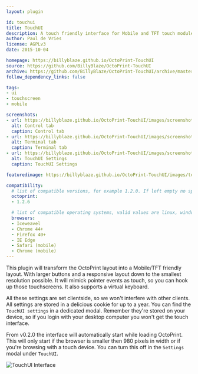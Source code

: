 ```yaml
---
layout: plugin

id: touchui
title: TouchUI
description: A touch friendly interface for Mobile and TFT touch modules
author: Paul de Vries
license: AGPLv3
date: 2015-10-04

homepage: https://billyblaze.github.io/OctoPrint-TouchUI
source: https://github.com/BillyBlaze/OctoPrint-TouchUI
archive: https://github.com/BillyBlaze/OctoPrint-TouchUI/archive/master.zip
follow_dependency_links: false

tags:
- ui
- touchscreen
- mobile

screenshots:
- url: https://billyblaze.github.io/OctoPrint-TouchUI/images/screenshot1.png
  alt: Control tab
  caption: Control tab
- url: https://billyblaze.github.io/OctoPrint-TouchUI/images/screenshot2.png
  alt: Terminal tab
  caption: Terminal tab
- url: https://billyblaze.github.io/OctoPrint-TouchUI/images/screenshot3.png
  alt: TouchUI Settings
  caption: TouchUI Settings

featuredimage: https://billyblaze.github.io/OctoPrint-TouchUI/images/touchuisample.png

compatibility:
  # list of compatible versions, for example 1.2.0. If left empty no specific version requirement will be assumed
  octoprint:
  - 1.2.6

  # list of compatible operating systems, valid values are linux, windows, macos, leaving empty defaults to all
  browsers:
  - Iceweavel
  - Chrome 44+
  - Firefox 40+
  - IE Edge
  - Safari (mobile)
  - Chrome (mobile)
---
```

This plugin will transform the OctoPrint layout into a Mobile/TFT friendly layout. With larger buttons and a responsive layout down to the smallest resolution possible. It will mimick pointer events as touch, so you can hook up those touchscreens. It also supports a virtual keyboard.

All these settings are set clientside, so we won't interfere with other clients. All settings are stored in a delicious cookie for up to a year. You can find the `TouchUI settings` in a dedicated modal. Remember they're stored on your device, so if you login with your desktop computer you won't get the touch interface.

From v0.2.0 the interface will automatically start while loading OctoPrint. This will only start if the browser is smaller then 980 pixels in width or if you're browsing with a touch device. You can turn this off in the `Settings` modal under `TouchUI`.

![TouchUI Interface](https://billyblaze.github.io/OctoPrint-TouchUI/images/touchui.gif)

